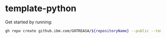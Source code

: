 # template-python

Get started by running:  
```sh
gh repo create github.ibm.com/GOTREASA/${repositoryName} --public --template="github.ibm.com/GOTREASA/template-python"
```
